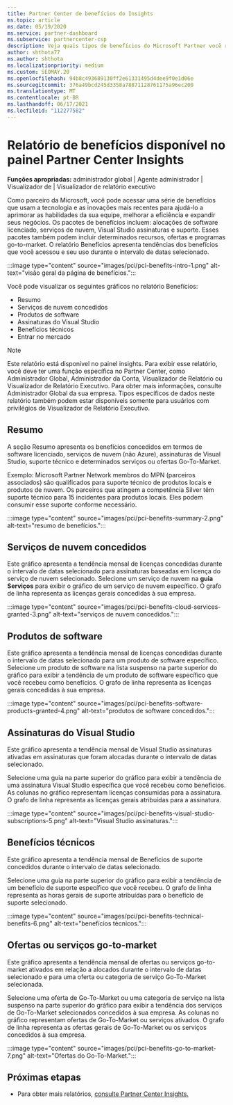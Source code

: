 ```yaml
---
title: Partner Center de benefícios do Insights
ms.topic: article
ms.date: 05/19/2020
ms.service: partner-dashboard
ms.subservice: partnercenter-csp
description: Veja quais tipos de benefícios do Microsoft Partner você recebeu para ajudar a expandir seus negócios, melhorar a eficiência e aprimorar as habilidades da sua equipe.
author: shthota77
ms.author: shthota
ms.localizationpriority: medium
ms.custom: SEOMAY.20
ms.openlocfilehash: 94b8c493689130ff2e61331495d4dee9f0e1d06e
ms.sourcegitcommit: 376a49bcd245d3358a78871128761175a96ec200
ms.translationtype: MT
ms.contentlocale: pt-BR
ms.lasthandoff: 06/17/2021
ms.locfileid: "112277582"
---
```

# <a name="benefits-report-available-from-the-partner-center-insights-dashboard"></a>Relatório de benefícios disponível no painel Partner Center Insights

**Funções apropriadas:** administrador global | Agente administrador | Visualizador de | Visualizador de relatório executivo

Como parceiro da Microsoft, você pode acessar uma série de benefícios que usam a tecnologia e as inovações mais recentes para ajudá-lo a aprimorar as habilidades da sua equipe, melhorar a eficiência e expandir seus negócios. Os pacotes de benefícios incluem: alocações de software licenciado, serviços de nuvem, Visual Studio assinaturas e suporte. Esses pacotes também podem incluir determinados recursos, ofertas e programas go-to-market. O relatório Benefícios apresenta tendências dos benefícios que você acessou e seu uso durante o intervalo de datas selecionado.

:::image type="content" source="images/pci/pci-benefits-intro-1.png" alt-text="visão geral da página de benefícios.":::

Você pode visualizar os seguintes gráficos no relatório Benefícios:

- Resumo
- Serviços de nuvem concedidos
- Produtos de software
- Assinaturas do Visual Studio
- Benefícios técnicos
- Entrar no mercado

 > [!NOTE]
 > Este relatório está disponível no painel insights. Para exibir esse relatório, você deve ter uma função específica no Partner Center, como Administrador Global, Administrador da Conta, Visualizador de Relatório ou Visualizador de Relatório Executivo. Para obter mais informações, consulte Administrador Global da sua empresa. Tipos específicos de dados neste relatório também podem estar disponíveis somente para usuários com privilégios de Visualizador de Relatório Executivo.

## <a name="summary"></a>Resumo

A seção Resumo apresenta os benefícios concedidos em termos de software licenciado, serviços de nuvem (não Azure), assinaturas de Visual Studio, suporte técnico e determinados serviços ou ofertas Go-To-Market.

Exemplo: Microsoft Partner Network membros do MPN (parceiros associados) são qualificados para suporte técnico de produtos locais e produtos de nuvem. Os parceiros que atingem a competência Silver têm suporte técnico para 15 incidentes para produtos locais. Eles podem consumir esse suporte conforme necessário. 

:::image type="content" source="images/pci/pci-benefits-summary-2.png" alt-text="resumo de benefícios.":::

## <a name="cloud-services-granted"></a>Serviços de nuvem concedidos

Este gráfico apresenta a tendência mensal de licenças concedidas durante o intervalo de datas selecionado para assinaturas baseadas em licença do serviço de nuvem selecionado.
Selecione um serviço de nuvem na **guia Serviços** para exibir o gráfico de um serviço de nuvem específico. O grafo de linha representa as licenças gerais concedidas à sua empresa.

:::image type="content" source="images/pci/pci-benefits-cloud-services-granted-3.png" alt-text="serviços de nuvem concedidos.":::

## <a name="software-products"></a>Produtos de software

Este gráfico apresenta a tendência mensal de licenças concedidas durante o intervalo de datas selecionado para um produto de software específico. Selecione um produto de software na lista suspenso na parte superior do gráfico para exibir a tendência de um produto de software específico que você recebeu como benefícios. O grafo de linha representa as licenças gerais concedidas à sua empresa.

:::image type="content" source="images/pci/pci-benefits-software-products-granted-4.png" alt-text="produtos de software concedidos.":::

## <a name="visual-studio-subscriptions"></a>Assinaturas do Visual Studio

Este gráfico apresenta a tendência mensal de Visual Studio assinaturas ativadas em assinaturas que foram alocadas durante o intervalo de datas selecionado.

Selecione uma guia na parte superior do gráfico para exibir a tendência de uma assinatura Visual Studio específica que você recebeu como benefícios. As colunas no gráfico representam licenças consumidas para a assinatura. O grafo de linha representa as licenças gerais atribuídas para a assinatura.

:::image type="content" source="images/pci/pci-benefits-visual-studio-subscriptions-5.png" alt-text="Visual Studio assinaturas.":::

## <a name="technical-benefits"></a>Benefícios técnicos

Este gráfico apresenta a tendência mensal de Benefícios de suporte concedidos durante o intervalo de datas selecionado.

Selecione uma guia na parte superior do gráfico para exibir a tendência de um benefício de suporte específico que você recebeu. O grafo de linha representa as horas gerais de suporte atribuídas para o benefício de suporte selecionado.

:::image type="content" source="images/pci/pci-benefits-technical-benefits-6.png" alt-text="benefícios técnicos.":::

## <a name="go-to-market-offers-or-services"></a>Ofertas ou serviços go-to-market

Este gráfico apresenta a tendência mensal de ofertas ou serviços go-to-market ativados em relação a alocados durante o intervalo de datas selecionado e para uma oferta ou categoria de serviço Go-To-Market selecionada.

Selecione uma oferta de Go-To-Market ou uma categoria de serviço na lista suspenso na parte superior do gráfico para exibir a tendência dos serviços de Go-To-Market selecionados concedidos à sua empresa. As colunas no gráfico representam ofertas de Go-To-Market ou serviços ativados. O grafo de linha representa as ofertas gerais de Go-To-Market ou os serviços concedidos à sua empresa.

:::image type="content" source="images/pci/pci-benefits-go-to-market-7.png" alt-text="Ofertas do Go-To-Market.":::

## <a name="next-steps"></a>Próximas etapas

- Para obter mais relatórios, [consulte Partner Center Insights.](partner-center-insights.md)
